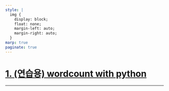 ```yaml
---
style: |
  img {
    display: block;
    float: none;
    margin-left: auto;
    margin-right: auto;
  }
marp: true
paginate: true
---
```

# [1. (연습용) wordcount with python](./1.%20wordcount%20with%20python.md)

---






